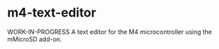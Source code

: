 # m4-text-editor
WORK-IN-PROGRESS
A text editor for the M4 microcontroller using the mMicroSD add-on.
